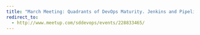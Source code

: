 ```yaml
---
title: "March Meeting: Quadrants of DevOps Maturity. Jenkins and Pipeline-as-Code"
redirect_to:
  - http://www.meetup.com/sddevops/events/228833465/
---
```

